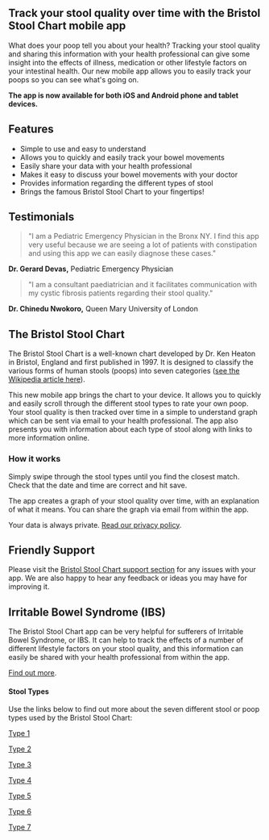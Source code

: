 


## Track your stool quality over time with the Bristol Stool Chart mobile app

What does your poop tell you about your health? Tracking your stool quality and sharing this information with your health professional can give some insight into the effects of illness, medication or other lifestyle factors on your intestinal health. Our new mobile app allows you to easily track your poops so you can see what's going on.

**The app is now available for both iOS and Android phone and tablet devices.**

## Features

-   Simple to use and easy to understand
-   Allows you to quickly and easily track your bowel movements
-   Easily share your data with your health professional
-   Makes it easy to discuss your bowel movements with your doctor
-   Provides information regarding the different types of stool
-   Brings the famous Bristol Stool Chart to your fingertips!

## Testimonials

> "I am a Pediatric Emergency Physician in the Bronx NY. I find this app very useful because we are seeing a lot of patients with constipation and using this app we can easily diagnose these cases."

**Dr. Gerard Devas,** Pediatric Emergency Physician

> "I am a consultant paediatrician and it facilitates communication with my cystic fibrosis patients regarding their stool quality."

**Dr. Chinedu Nwokoro,** Queen Mary University of London

## The Bristol Stool Chart

The Bristol Stool Chart is a well-known chart developed by Dr. Ken Heaton in Bristol, England and first published in 1997. It is designed to classify the various forms of human stools (poops) into seven categories ([see the Wikipedia article here](http://en.wikipedia.org/wiki/Bristol_Stool_Scale)).

This new mobile app brings the chart to your device. It allows you to quickly and easily scroll through the different stool types to rate your own poop. Your stool quality is then tracked over time in a simple to understand graph which can be sent via email to your health professional. The app also presents you with information about each type of stool along with links to more information online.

### How it works

Simply swipe through the stool types until you find the closest match. Check that the date and time are correct and hit save.

The app creates a graph of your stool quality over time, with an explanation of what it means. You can share the graph via email from within the app.

Your data is always private. [Read our privacy policy](https://bristolstoolchart.net/privacy "Privacy").

## Friendly Support

Please visit the [Bristol Stool Chart support section](https://bristolstoolchart.net/support "Bristol Stool Scale Support") for any issues with your app. We are also happy to hear any feedback or ideas you may have for improving it.

## Irritable Bowel Syndrome (IBS)

The Bristol Stool Chart app can be very helpful for sufferers of Irritable Bowel Syndrome, or IBS. It can help to track the effects of a number of different lifestyle factors on your stool quality, and this information can easily be shared with your health professional from within the app.

[Find out more](https://bristolstoolchart.net/irritable-bowel-syndrome "Irritable Bowel Syndrome").

#### Stool Types

Use the links below to find out more about the seven different stool or poop types used by the Bristol Stool Chart:

[Type 1](https://bristolstoolchart.net/type-one "Bristol Stool Scale Type 1")  
  
[Type 2](https://bristolstoolchart.net/type-two "Bristol Stool Scale Type 2")  
  
[Type 3](https://bristolstoolchart.net/type-three "Bristol Stool Scale Type 3")  
  
[Type 4](https://bristolstoolchart.net/type-four "Bristol Stool Scale Type 4")  
  
[Type 5](https://bristolstoolchart.net/type-five "Bristol Stool Scale Type 5")  
  
[Type 6](https://bristolstoolchart.net/type-six "Bristol Stool Scale Type 6")  
  
[Type 7](https://bristolstoolchart.net/type-seven "Bristol Stool Scale Type 7")

